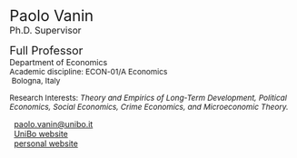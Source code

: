 <span style="font-size: 20pt; color: var(--global-theme-color);"> Paolo Vanin </span> <br> <span style="font-size: 12pt; color: var(--global-theme-color);"> Ph.D. Supervisor </span>

<span style="font-size: 15pt;"> Full Professor </span> <br> Department of Economics <br> <span style="font-size: 10pt;"> Academic discipline: ECON-01/A Economics </span> <br> <span style="font-size: 10pt;"> <i class="fa-solid fa-location-dot"></i> &nbsp;Bologna, Italy</span>

<p style="font-size: 10pt;"> Research Interests: <i> Theory and Empirics of Long-Term Development, Political Economics, Social Economics, Crime Economics, and Microeconomic Theory. </i></p>

<i class="fa-solid fa-envelope" style="color: var(--global-theme-color);"></i> &nbsp;&nbsp;[paolo.vanin@unibo.it](mailto:paolo.vanin@unibo.it) <br>
<i class="fa-solid fa-landmark" style="color: var(--global-theme-color);"></i> &nbsp;&nbsp;[UniBo website](https://www.unibo.it/sitoweb/paolo.vanin/en) <br>
<i class="fa-solid fa-globe" style="color: var(--global-theme-color);"></i> &nbsp;&nbsp;[personal website](https://sites.google.com/site/paolovanin/)
